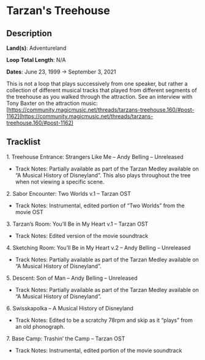 # Tarzan's Treehouse

## Description

**Land(s)**: Adventureland

**Loop Total Length**: N/A

**Dates**: June 23, 1999 → September 3, 2021

This is not a loop that plays successively from one speaker, but rather a collection of different musical tracks that played from different segments of the treehouse as you walked through the attraction. See an interview with Tony Baxter on the attraction music: [https://community.magicmusic.net/threads/tarzans-treehouse.160/#post-1162](https://community.magicmusic.net/threads/tarzans-treehouse.160/#post-1162)

## Tracklist

1\. Treehouse Entrance: Strangers Like Me – Andy Belling – Unreleased

- Track Notes: Partially available as part of the Tarzan Medley available on “A Musical History of Disneyland”. This also plays throughout the tree when not viewing a specific scene.

2\. Sabor Encounter: Two Worlds v.1 – Tarzan OST

- Track Notes: Instrumental, edited portion of “Two Worlds” from the movie OST

3\. Tarzan’s Room: You’ll Be in My Heart v.1 – Tarzan OST

- Track Notes: Edited version of the movie soundtrack

4\. Sketching Room: You’ll Be in My Heart v.2 – Andy Belling – Unreleased

- Track Notes: Partially available as part of the Tarzan Medley available on “A Musical History of Disneyland”.

5\. Descent: Son of Man – Andy Belling – Unreleased

- Track Notes: Partially available as part of the Tarzan Medley available on “A Musical History of Disneyland”.

6\. Swisskapolka – A Musical History of Disneyland

- Track Notes: Edited to be a scratchy 78rpm and skip as it “plays” from an old phonograph.

7\. Base Camp: Trashin’ the Camp – Tarzan OST

- Track Notes: Instrumental, edited portion of the movie soundtrack
